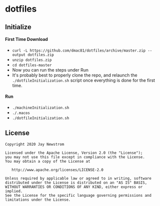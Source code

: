 # dotfiles

## Initialize

#### First Time Download

 - `curl -L https://github.com/dmac81/dotfiles/archive/master.zip --output dotfiles.zip`
 - `unzip dotfiles.zip`
 - `cd dotfiles-master`
 - Now you can run the steps under Run
 - It's probably best to properly clone the repo, and relaunch the `./dotfileInitialization.sh` script once everything is done for the first time. 

#### Run

 - `./machineInitialization.sh`
 - `./.macos`
 - `./dotfileInitialization.sh`

## License

    Copyright 2020 Jay Newstrom

    Licensed under the Apache License, Version 2.0 (the "License");
    you may not use this file except in compliance with the License.
    You may obtain a copy of the License at

       http://www.apache.org/licenses/LICENSE-2.0

    Unless required by applicable law or agreed to in writing, software
    distributed under the License is distributed on an "AS IS" BASIS,
    WITHOUT WARRANTIES OR CONDITIONS OF ANY KIND, either express or implied.
    See the License for the specific language governing permissions and
    limitations under the License.
